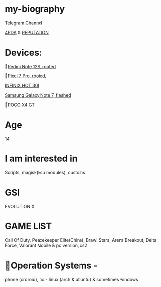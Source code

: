 # my-biography
[Telegram Channel](https://t.me/F1NDLE_cn)

[4PDA](https://4pda.to/forum/index.php?showuser=11974470) & [REPUTATION](https://4pda.to/forum/index.php?act=rep&view=history&mid=11974470)



# Devices: 
📱[Redmi Note 12S, rooted](https://4pda.to/devdb/redmi_note_12s)

📱[Pixel 7 Pro, rooted](https://4pda.to/devdb/google_pixel_7_pro),

[INFINIX HOT 30I](https://4pda.to/devdb/infinix_hot_30i)

[Samsung Galaxy Note 7, flashed](https://4pda.to/devdb/samsung_galaxy_note_7)

📱[POCO X4 GT](https://4pda.to/devdb/poco_x4_gt)


# Age
14

# I am interested in 
Scripts, magisk(ksu modules), customs

# GSI
EVOLUTION X

# GAME LIST
Call Of Duty, Peacekeeper Elite(China), Brawl Stars, Arena Breakout, Delta Force, Valorant Mobile & pc version, cs2

# 🐧Operation Systems - 
phone (crdroid), pc - linux (arch & ubuntu) & sometimes windows

